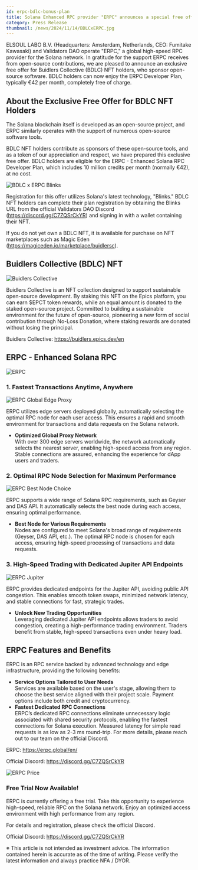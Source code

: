 ```yaml
---
id: erpc-bdlc-bonus-plan
title: Solana Enhanced RPC provider "ERPC" announces a special free offer for BDLC NFT hodlers
category: Press Release
thumbnail: /news/2024/11/14/BDLCxERPC.jpg
---
```


ELSOUL LABO B.V. (Headquarters: Amsterdam, Netherlands, CEO: Fumitake Kawasaki) and Validators DAO operate "ERPC," a global high-speed RPC provider for the Solana network. In gratitude for the support ERPC receives from open-source contributions, we are pleased to announce an exclusive free offer for Buidlers Collective (BDLC) NFT holders, who sponsor open-source software. BDLC holders can now enjoy the ERPC Developer Plan, typically €42 per month, completely free of charge.

## About the Exclusive Free Offer for BDLC NFT Holders

The Solana blockchain itself is developed as an open-source project, and ERPC similarly operates with the support of numerous open-source software tools.

BDLC NFT holders contribute as sponsors of these open-source tools, and as a token of our appreciation and respect, we have prepared this exclusive free offer. BDLC holders are eligible for the ERPC - Enhanced Solana RPC Developer Plan, which includes 10 million credits per month (normally €42), at no cost.

![BDLC x ERPC Blinks](/news/2024/11/14/BDLCxERPCBlinks.jpg)

Registration for this offer utilizes Solana's latest technology, "Blinks." BDLC NFT holders can complete their plan registration by obtaining the Blinks URL from the official Validators DAO Discord (https://discord.gg/C7ZQSrCkYR) and signing in with a wallet containing their NFT.

If you do not yet own a BDLC NFT, it is available for purchase on NFT marketplaces such as Magic Eden (https://magiceden.io/marketplace/buidlersc).

## Buidlers Collective (BDLC) NFT

![Buidlers Collective](/news/2024/11/06/BuidlersCollective.jpg)

Buidlers Collective is an NFT collection designed to support sustainable open-source development. By staking this NFT on the Epics platform, you can earn $EPCT token rewards, while an equal amount is donated to the staked open-source project. Committed to building a sustainable environment for the future of open-source, pioneering a new form of social contribution through No-Loss Donation, where staking rewards are donated without losing the principal.

Buidlers Collective: https://buidlers.epics.dev/en

## ERPC - Enhanced Solana RPC

![ERPC](/news/2024/11/06/ERPC.jpg)

### 1. Fastest Transactions Anytime, Anywhere

![ERPC Global Edge Proxy](/news/2024/11/12/ERPCProxyEN.jpg)

ERPC utilizes edge servers deployed globally, automatically selecting the optimal RPC node for each user access. This ensures a rapid and smooth environment for transactions and data requests on the Solana network.

- **Optimized Global Proxy Network**  
  With over 300 edge servers worldwide, the network automatically selects the nearest server, enabling high-speed access from any region. Stable connections are assured, enhancing the experience for dApp users and traders.

### 2. Optimal RPC Node Selection for Maximum Performance

![ERPC Best Node Choice](/news/2024/11/12/ERPCBestChoiceEN.jpg)

ERPC supports a wide range of Solana RPC requirements, such as Geyser and DAS API. It automatically selects the best node during each access, ensuring optimal performance.

- **Best Node for Various Requirements**  
  Nodes are configured to meet Solana's broad range of requirements (Geyser, DAS API, etc.). The optimal RPC node is chosen for each access, ensuring high-speed processing of transactions and data requests.

### 3. High-Speed Trading with Dedicated Jupiter API Endpoints

![ERPC Jupiter](/news/2024/11/12/ERPCJupiterEN.jpg)

ERPC provides dedicated endpoints for the Jupiter API, avoiding public API congestion. This enables smooth token swaps, minimized network latency, and stable connections for fast, strategic trades.

- **Unlock New Trading Opportunities**  
  Leveraging dedicated Jupiter API endpoints allows traders to avoid congestion, creating a high-performance trading environment. Traders benefit from stable, high-speed transactions even under heavy load.

## ERPC Features and Benefits

ERPC is an RPC service backed by advanced technology and edge infrastructure, providing the following benefits:

- **Service Options Tailored to User Needs**  
  Services are available based on the user's stage, allowing them to choose the best service aligned with their project scale. Payment options include both credit and cryptocurrency.
- **Fastest Dedicated RPC Connections**  
  ERPC’s dedicated RPC connections eliminate unnecessary logic associated with shared security protocols, enabling the fastest connections for Solana execution. Measured latency for simple read requests is as low as 2-3 ms round-trip. For more details, please reach out to our team on the official Discord.

ERPC: https://erpc.global/en/

Official Discord: https://discord.gg/C7ZQSrCkYR

![ERPC Price](/news/2024/11/12/ERPCPriceEN.jpg)

### Free Trial Now Available!

ERPC is currently offering a free trial. Take this opportunity to experience high-speed, reliable RPC on the Solana network. Enjoy an optimized access environment with high performance from any region.

For details and registration, please check the official Discord.

Official Discord: https://discord.gg/C7ZQSrCkYR

※ This article is not intended as investment advice. The information contained herein is accurate as of the time of writing. Please verify the latest information and always practice NFA / DYOR.
